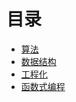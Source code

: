 # 目录

- [算法](algorithm)
- [数据结构](data-structure)
- [工程化](engineering)
- [函数式编程](functional-programming)